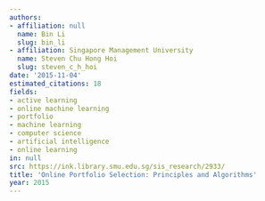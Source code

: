 ```yaml
---
authors:
- affiliation: null
  name: Bin Li
  slug: bin_li
- affiliation: Singapore Management University
  name: Steven Chu Hong Hoi
  slug: steven_c_h_hoi
date: '2015-11-04'
estimated_citations: 18
fields:
- active learning
- online machine learning
- portfolio
- machine learning
- computer science
- artificial intelligence
- online learning
in: null
src: https://ink.library.smu.edu.sg/sis_research/2933/
title: 'Online Portfolio Selection: Principles and Algorithms'
year: 2015
---
```

